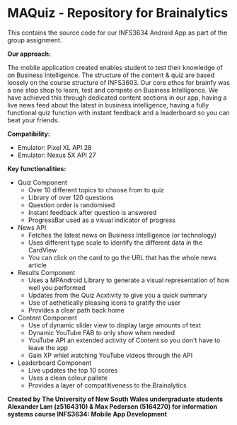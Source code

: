 # MAQuiz - Repository for Brainalytics

This contains the source code for our INFS3634 Android App as part of the group assignment. 

**Our approach:**

The mobile application created enables student to test their knowledge of on Business Intelligence. The structure of the content & quiz are based loosely on the course structure of INFS3603. Our core ethos for brainfy was a one stop shop to learn, test and compete on Business Intelligence. We have achieved this through dedicated content sections in our app, having a live news feed about the latest in business intelligence, having a fully functional quiz function with instant feedback and a leaderboard so you can beat your friends. 

**Compatibility:**

* Emulator: Pixel XL API 28
* Emulator: Nexus 5X API 27

**Key functionalities:**

* Quiz Component
  * Over 10 different topics to choose from to quiz
  * Library of over 120 questions
  * Question order is randomised
  * Instant feedback after question is answered
  * ProgressBar used as a visual indicator of progress
* News API
  * Fetches the latest news on Business Intelligence (or technology)
  * Uses different type scale to identify the different data in the CardView
  * You can click on the card to go the URL that has the whole news article
* Results Component
  * Uses a MPAndroid Library to generate a visual representation of how well you performed
  * Updates from the Quiz Acxtivity to give you a quick summary
  * Use of aethetically pleasing icons to gratify the user
  * Provides a clear path back home
* Content Component
  * Use of dynamic slider view to display large amounts of text
  * Dynamic YouTube FAB to only show when needed
  * YouTube API an extended activity of Content so you don't have to leave the app
  * Gain XP whiel watching YouTube videos through the API
* Leaderboard Component
  * Live updates the top 10 scores
  * Uses a clean colour pallete 
  * Provides a layer of compatitiveness to the Brainalytics
  
__Created by The University of New South Wales undergraduate students Alexander Lam (z5164310) & Max Pedersen (5164270) for information systems course INFS3634: Mobile App Development__
